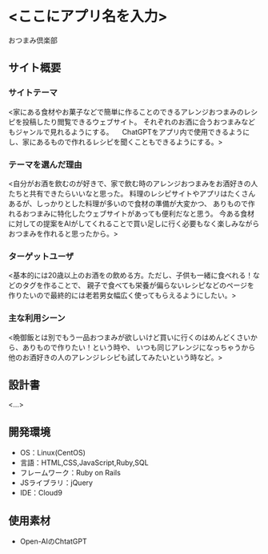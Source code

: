 # <ここにアプリ名を入力>
おつまみ倶楽部
## サイト概要
### サイトテーマ
<家にある食材やお菓子などで簡単に作ることのできるアレンジおつまみのレシピを投稿したり閲覧できるウェブサイト。
  それぞれのお酒に合うおつまみなどもジャンルで見れるようにする。
　ChatGPTをアプリ内で使用できるようにし、家にあるもので作れるレシピを聞くこともできるようにする。>

### テーマを選んだ理由
<自分がお酒を飲むのが好きで、家で飲む時のアレンジおつまみをお酒好きの人たちと共有できたらいいなと思った。
  料理のレシピサイトやアプリはたくさんあるが、しっかりとした料理が多いので食材の準備が大変かつ、
  ありもので作れるおつまみに特化したウェブサイトがあっても便利だなと思う。
  今ある食材に対しての提案をAIがしてくれることで買い足しに行く必要もなく楽しみながらおつまみを作れると思ったから。>

### ターゲットユーザ
<基本的には20歳以上のお酒をの飲める方。ただし、子供も一緒に食べれる！などのタグを作ることで、
  親子で食べても栄養が偏らないレシピなどのページを作りたいので最終的には老若男女幅広く使ってもらえるようにしたい。>

### 主な利用シーン
<晩御飯とは別でもう一品おつまみが欲しいけど買いに行くのはめんどくさいから、ありもので作りたい！という時や、
  いつも同じアレンジになっちゃうから他のお酒好きの人のアレンジレシピも試してみたいという時など。>

## 設計書
<...>

## 開発環境
- OS：Linux(CentOS)
- 言語：HTML,CSS,JavaScript,Ruby,SQL
- フレームワーク：Ruby on Rails
- JSライブラリ：jQuery
- IDE：Cloud9

## 使用素材
- Open-AIのChtatGPT